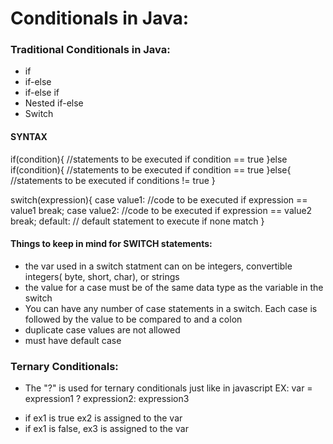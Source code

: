# Conditionals in Java:
### Traditional Conditionals in Java:
* if
* if-else 
* if-else if 
* Nested if-else 
* Switch 
#### SYNTAX ####
if(condition){
    //statements to be executed if condition == true
}else if(condition){
    //statements to be executed if condition == true
}else{
    //statements to be executed if conditions != true
}

switch(expression){
    case value1:
        //code to be executed if expression == value1
        break;
    case value2:
        //code to be executed if expression == value2
        break;
    default:
        // default statement to execute if none match
}
#### Things to keep in mind for SWITCH statements:
* the var used in a switch statment can on be integers, convertible integers(
    byte, short, char), or strings
* the value for a case must be of the same data type as the variable in the switch
* You can have any number of case statements in a switch. Each case is followed by 
    the value to be compared to and a colon
* duplicate case values are not allowed
* must have default case

### Ternary Conditionals:
- The "?" is used for ternary conditionals just like in javascript
EX: var = expression1 ? expression2: expression3
* if ex1 is true ex2 is assigned to the var 
* if ex1 is false, ex3 is assigned to the var